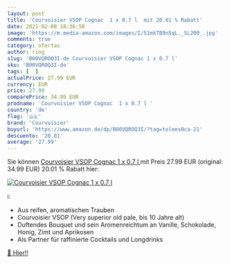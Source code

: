 ```yaml
---
layout: post
title: 'Courvoisier VSOP Cognac  1 x 0.7 l  mit 20.01 % Rabatt'
date: 2021-02-08 18:36:50
image: 'https://m.media-amazon.com/images/I/51mkTB9n5qL._SL200_.jpg'
comments: true
category: ofertas
author: ring
slug: 'B00VQROQ3I-de Courvoisier VSOP Cognac 1 x 0.7 l'
sku: 'B00VQROQ3I-de'
tags: [  ]
actualPrice: 27.99 EUR
currency: EUR
price: 27.99
comparePrice: 34.99 EUR
prodname: 'Courvoisier VSOP Cognac  1 x 0.7 l '
country: 'de'
flag: '🇩🇪'
brand: 'Courvoisier'
buyurl: 'https://www.amazon.de/dp/B00VQROQ3I/?tag=tolees0ca-21'
descuento: '20.01'
average: '27.99'
---
```


Sie können [Courvoisier VSOP Cognac  1 x 0.7 l ](https://www.amazon.de/dp/B00VQROQ3I/?tag=tolees0ca-21) mit Preis 27.99 EUR (original: 34.99 EUR) 20.01 % Rabatt hier:

[![Courvoisier VSOP Cognac  1 x 0.7 l ](https://m.media-amazon.com/images/I/51mkTB9n5qL._SL200_.jpg)](https://www.amazon.de/dp/B00VQROQ3I/?tag=tolees0ca-21)

ℹ️:

- Aus reifen, aromatischen Trauben
- Courvoisier VSOP (Very superior old pale, bis 10 Jahre alt)
- Duftendes Bouquet und sein Aromenreichtum an Vanille, Schokolade, Honig, Zimt und Aprikosen
- Als Partner für raffinierte Cocktails und Longdrinks

[🛒 Hier!!](https://www.amazon.de/dp/B00VQROQ3I/?tag=tolees0ca-21)
